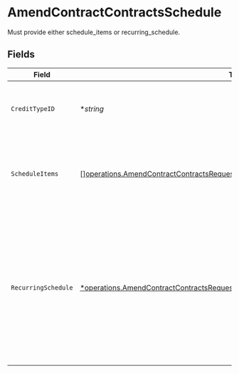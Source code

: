 # AmendContractContractsSchedule

Must provide either schedule_items or recurring_schedule.


## Fields

| Field                                                                                                                                                                                  | Type                                                                                                                                                                                   | Required                                                                                                                                                                               | Description                                                                                                                                                                            |
| -------------------------------------------------------------------------------------------------------------------------------------------------------------------------------------- | -------------------------------------------------------------------------------------------------------------------------------------------------------------------------------------- | -------------------------------------------------------------------------------------------------------------------------------------------------------------------------------------- | -------------------------------------------------------------------------------------------------------------------------------------------------------------------------------------- |
| `CreditTypeID`                                                                                                                                                                         | **string*                                                                                                                                                                              | :heavy_minus_sign:                                                                                                                                                                     | Defaults to USD if not passed. Only USD is supported at this time.                                                                                                                     |
| `ScheduleItems`                                                                                                                                                                        | [][operations.AmendContractContractsRequestRequestBodyScheduledChargesScheduleItems](../../models/operations/amendcontractcontractsrequestrequestbodyscheduledchargesscheduleitems.md) | :heavy_minus_sign:                                                                                                                                                                     | Either provide amount or provide both unit_price and quantity.                                                                                                                         |
| `RecurringSchedule`                                                                                                                                                                    | [*operations.AmendContractContractsRequestRecurringSchedule](../../models/operations/amendcontractcontractsrequestrecurringschedule.md)                                                | :heavy_minus_sign:                                                                                                                                                                     | Enter the unit price and quantity for the charge or instead only send the amount. If amount is sent, the unit price is assumed to be the amount and quantity is inferred to be 1.      |